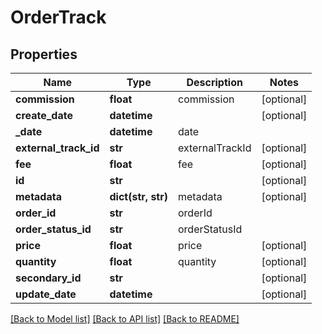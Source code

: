# OrderTrack

## Properties
Name | Type | Description | Notes
------------ | ------------- | ------------- | -------------
**commission** | **float** | commission | [optional] 
**create_date** | **datetime** |  | [optional] 
**_date** | **datetime** | date | 
**external_track_id** | **str** | externalTrackId | [optional] 
**fee** | **float** | fee | [optional] 
**id** | **str** |  | [optional] 
**metadata** | **dict(str, str)** | metadata | [optional] 
**order_id** | **str** | orderId | 
**order_status_id** | **str** | orderStatusId | 
**price** | **float** | price | [optional] 
**quantity** | **float** | quantity | [optional] 
**secondary_id** | **str** |  | [optional] 
**update_date** | **datetime** |  | [optional] 

[[Back to Model list]](../README.md#documentation-for-models) [[Back to API list]](../README.md#documentation-for-api-endpoints) [[Back to README]](../README.md)


